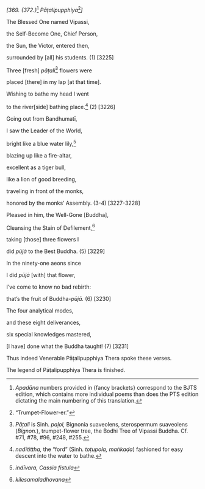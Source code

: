 *\[369. {372.}*[^1] *Pāṭalipupphiya*[^2]*\]*

The Blessed One named Vipassi,

the Self-Become One, Chief Person,

the Sun, the Victor, entered then,

surrounded by \[all\] his students. (1) \[3225\]

Three \[fresh\] *pāṭali*[^3] flowers were

placed \[there\] in my lap \[at that time\].

Wishing to bathe my head I went

to the river\[side\] bathing place.[^4] (2) \[3226\]

Going out from Bandhumatī,

I saw the Leader of the World,

bright like a blue water lily,[^5]

blazing up like a fire-altar,

excellent as a tiger bull,

like a lion of good breeding,

traveling in front of the monks,

honored by the monks’ Assembly. (3-4) \[3227-3228\]

Pleased in him, the Well-Gone \[Buddha\],

Cleansing the Stain of Defilement,[^6]

taking \[those\] three flowers I

did *pūjā* to the Best Buddha. (5) \[3229\]

In the ninety-one aeons since

I did *pūjā* \[with\] that flower,

I’ve come to know no bad rebirth:

that’s the fruit of Buddha-*pūjā.* (6) \[3230\]

The four analytical modes,

and these eight deliverances,

six special knowledges mastered,

\[I have\] done what the Buddha taught! (7) \[3231\]

Thus indeed Venerable Pāṭalipupphiya Thera spoke these verses.

The legend of Pāṭalipupphiya Thera is finished.

[^1]: *Apadāna* numbers provided in {fancy brackets} correspond to the
    BJTS edition, which contains more individual poems than does the PTS
    edition dictating the main numbering of this translation.

[^2]: “Trumpet-Flower-er.”

[^3]: *Pāṭali* is Sinh. *paḷol,* Bignonia suaveolens, sterospermum
    suaveolens (*Bignon.*), trumpet-flower tree, the Bodhi Tree of
    Vipassi Buddha. Cf. \#71, \#78, \#96, \#248, \#255.

[^4]: *nadītittha,* the “ford” (Sinh. *toṭupola, maṅkaḍa*) fashioned for
    easy descent into the water to bathe.

[^5]: *indīvara, Cassia fistula*

[^6]: *kilesamaladhovana*
